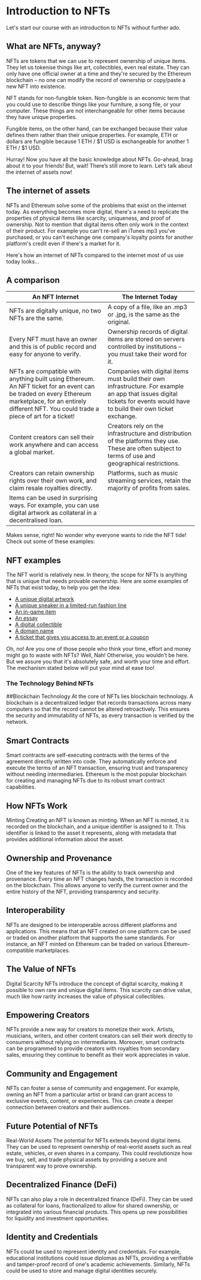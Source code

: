 # Introduction to NFTs

Let's start our course with an introduction to NFTs without further ado.

## What are NFTs, anyway?

NFTs are tokens that we can use to represent ownership of unique items. They let us tokenise things like art, collectibles, even real estate. They can only have one official owner at a time and they're secured by the Ethereum blockchain – no one can modify the record of ownership or copy/paste a new NFT into existence.

NFT stands for non-fungible token. Non-fungible is an economic term that you could use to describe things like your furniture, a song file, or your computer. These things are not interchangeable for other items because they have unique properties.

Fungible items, on the other hand, can be exchanged because their value defines them rather than their unique properties. For example, ETH or dollars are fungible because 1 ETH / $1 USD is exchangeable for another 1 ETH / $1 USD.

Hurray! Now you have all the basic knowledge about NFTs. Go-ahead, brag about it to your friends! But, wait! There’s still more to learn. Let’s talk about the internet of assets now!

## The internet of assets

NFTs and Ethereum solve some of the problems that exist on the internet today. As everything becomes more digital, there's a need to replicate the properties of physical items like scarcity, uniqueness, and proof of ownership. Not to mention that digital items often only work in the context of their product. For example you can't re-sell an iTunes mp3 you've purchased, or you can't exchange one company's loyalty points for another platform's credit even if there's a market for it.

Here's how an internet of NFTs compared to the internet most of us use today looks...

## A comparison

| An NFT Internet                                                                                                                                                                                             | The Internet Today                                                                                                                                                         |
| ----------------------------------------------------------------------------------------------------------------------------------------------------------------------------------------------------------- | -------------------------------------------------------------------------------------------------------------------------------------------------------------------------- |
| NFTs are digitally unique, no two NFTs are the same.                                                                                                                                                        | A copy of a file, like an .mp3 or .jpg, is the same as the original.                                                                                                       |
| Every NFT must have an owner and this is of public record and easy for anyone to verify.                                                                                                                    | Ownership records of digital items are stored on servers controlled by institutions – you must take their word for it.                                                     |
| NFTs are compatible with anything built using Ethereum. An NFT ticket for an event can be traded on every Ethereum marketplace, for an entirely different NFT. You could trade a piece of art for a ticket! | Companies with digital items must build their own infrastructure. For example an app that issues digital tickets for events would have to build their own ticket exchange. |
| Content creators can sell their work anywhere and can access a global market.                                                                                                                               | Creators rely on the infrastructure and distribution of the platforms they use. These are often subject to terms of use and geographical restrictions.                     |
| Creators can retain ownership rights over their own work, and claim resale royalties directly.                                                                                                              | Platforms, such as music streaming services, retain the majority of profits from sales.                                                                                    |
| Items can be used in surprising ways. For example, you can use digital artwork as collateral in a decentralised loan.                                                                                       |                                                                                                                                                                            |

Makes sense, right! No wonder why everyone wants to ride the NFT tide! Check out some of these examples:

## NFT examples

The NFT world is relatively new. In theory, the scope for NFTs is anything that is unique that needs provable ownership. Here are some examples of NFTs that exist today, to help you get the idea:

- [A unique digital artwork](https://foundation.app/artworks)
- [A unique sneaker in a limited-run fashion line](https://www.metagrail.co/auctions/91cf83fb-3477-4155-aae8-6dcb9b853397)
- [An in-game item](https://market.decentraland.org/)
- [An essay](https://zora.co/0x517bab7661C315C63C6465EEd1b4248e6f7FE183/145)
- [A digital collectible](https://www.larvalabs.com/cryptopunks/details/1)
- [A domain name](https://app.ens.domains/name/ethereum.eth)
- [A ticket that gives you access to an event or a coupon](https://www.yellowheart.io/)

Oh, no! Are you one of those people who think your time, effort and money might go to waste with NFTs? Well, Nah! Otherwise, you wouldn’t be here. But we assure you that it's absolutely safe, and worth your time and effort. The mechanism stated below will put your mind at ease too!

### The Technology Behind NFTs
##Blockchain Technology
At the core of NFTs lies blockchain technology. A blockchain is a decentralized ledger that records transactions across many computers so that the record cannot be altered retroactively. This ensures the security and immutability of NFTs, as every transaction is verified by the network.

## Smart Contracts
Smart contracts are self-executing contracts with the terms of the agreement directly written into code. They automatically enforce and execute the terms of an NFT transaction, ensuring trust and transparency without needing intermediaries. Ethereum is the most popular blockchain for creating and managing NFTs due to its robust smart contract capabilities.

## How NFTs Work
Minting
Creating an NFT is known as minting. When an NFT is minted, it is recorded on the blockchain, and a unique identifier is assigned to it. This identifier is linked to the asset it represents, along with metadata that provides additional information about the asset.

## Ownership and Provenance
One of the key features of NFTs is the ability to track ownership and provenance. Every time an NFT changes hands, the transaction is recorded on the blockchain. This allows anyone to verify the current owner and the entire history of the NFT, providing transparency and security.

## Interoperability
NFTs are designed to be interoperable across different platforms and applications. This means that an NFT created on one platform can be used or traded on another platform that supports the same standards. For instance, an NFT minted on Ethereum can be traded on various Ethereum-compatible marketplaces.

## The Value of NFTs
Digital Scarcity
NFTs introduce the concept of digital scarcity, making it possible to own rare and unique digital items. This scarcity can drive value, much like how rarity increases the value of physical collectibles.

## Empowering Creators
NFTs provide a new way for creators to monetize their work. Artists, musicians, writers, and other content creators can sell their work directly to consumers without relying on intermediaries. Moreover, smart contracts can be programmed to provide creators with royalties from secondary sales, ensuring they continue to benefit as their work appreciates in value.

## Community and Engagement
NFTs can foster a sense of community and engagement. For example, owning an NFT from a particular artist or brand can grant access to exclusive events, content, or experiences. This can create a deeper connection between creators and their audiences.

## Future Potential of NFTs
Real-World Assets
The potential for NFTs extends beyond digital items. They can be used to represent ownership of real-world assets such as real estate, vehicles, or even shares in a company. This could revolutionize how we buy, sell, and trade physical assets by providing a secure and transparent way to prove ownership.

## Decentralized Finance (DeFi)
NFTs can also play a role in decentralized finance (DeFi). They can be used as collateral for loans, fractionalized to allow for shared ownership, or integrated into various financial products. This opens up new possibilities for liquidity and investment opportunities.

## Identity and Credentials
NFTs could be used to represent identity and credentials. For example, educational institutions could issue diplomas as NFTs, providing a verifiable and tamper-proof record of one's academic achievements. Similarly, NFTs could be used to store and manage digital identities securely.

